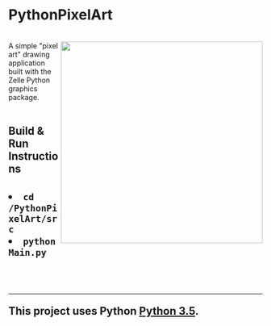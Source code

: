 <h1>PythonPixelArt</h1>
<br>
<img src="https://github.com/medenzon/PythonPixelArt/blob/master/demo.gif" width="400px" align="right"></img>
A simple "pixel art" drawing application built with the Zelle Python graphics package.<br>
<br>
<h2>Build & Run Instructions<h2>
  <li><code>cd /PythonPixelArt/src</code></li>
  <li><code>python Main.py</code></li>
<br>
<br>
<hr>
This project uses Python <a href="https://www.python.org/downloads/release/python-350/">Python 3.5</a>.
